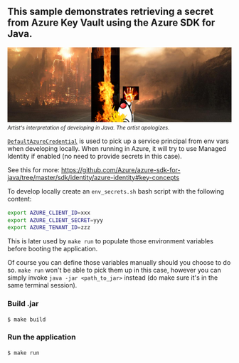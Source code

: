 ## This sample demonstrates retrieving a secret from Azure Key Vault using the Azure SDK for Java.

![](hello-java.jpg)
<small><i>Artist's interpretation of developing in Java. The artist apologizes.</i></small>

[`DefaultAzureCredential`][1] is used to pick up a service principal from env vars when developing locally.
When running in Azure, it will try to use Managed Identity if enabled (no need to provide secrets in this case).

See this for more:
https://github.com/Azure/azure-sdk-for-java/tree/master/sdk/identity/azure-identity#key-concepts

To develop locally create an `env_secrets.sh` bash script with the following content:

```bash
export AZURE_CLIENT_ID=xxx
export AZURE_CLIENT_SECRET=yyy
export AZURE_TENANT_ID=zzz
```

This is later used by `make run` to populate those environment variables before booting the application.

Of course you can define those variables manually should you choose to do so. `make run` won't be able to pick them up in this case, however you can simply invoke `java -jar <path_to_jar>` instead (do make sure it's in the same terminal session).

### Build .jar
```
$ make build
```

### Run the application

```
$ make run
```


[1]: https://github.com/Azure/azure-sdk-for-java/tree/master/sdk/identity/azure-identity#defaultazurecredential
